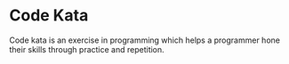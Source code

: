 # Code Kata
Code kata is an exercise in programming which helps a programmer hone their skills through practice and repetition.

